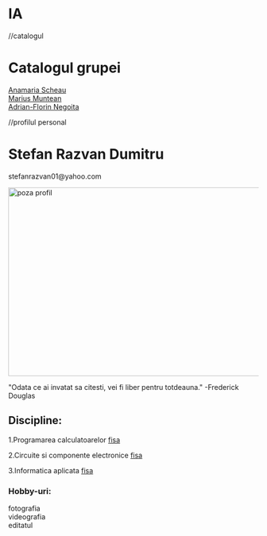 # IA
//catalogul
<!DOCTYPE html>
<html>
<head>
<title>catalog</title>
</head>
<body>

<h1>Catalogul grupei</h1>
 <a href="file:///C:/Users/Razvan/Desktop/catalog/informatica%20aplicata%20lab%205%20exercitiul%202.html">Anamaria Scheau</a><br>
 <a href="file:///C:/Users/Razvan/Desktop/catalog/MariusMuntean.html">Marius Muntean</a><br>
 <a href="file:///C:/Users/Razvan/Desktop/catalog/Fisa%20de%20lucr%20Lab5.html">Adrian-Florin Negoita</a><br>

</body>
</html>

//profilul personal
<!DOCTYPE html>
<html>
<head>
<title>Stefan Razvan Dumitru</title>
</head>
<body>

<h1>Stefan Razvan Dumitru</h1>
<p>stefanrazvan01@yahoo.com</p>
<img src="IMG_4364.jpg" alt="poza profil" style="width:550px;height:380px;">
<p>"Odata ce ai invatat sa citesti, vei fi liber pentru totdeauna." -Frederick Douglas</p>

<h2>Discipline:</h2>
<p>1.Programarea calculatoarelor <a href="https://etti.utcluj.ro/files/FiseDisciplina/TstRo/EL3104.pdf">fisa</a> </p>
<p>2.Circuite si componente electronice <a href="https://etti.utcluj.ro/files/FiseDisciplina/TstRo/EL3105.pdf">fisa</a> </p>
<p>3.Informatica aplicata <a href="https://etti.utcluj.ro/files/FiseDisciplina/TstRo/EL3106.pdf">fisa</a> </p>

<h3>Hobby-uri:</h3>
<p>fotografia<br>videografia<br>editatul</p>

</body>
</html>
